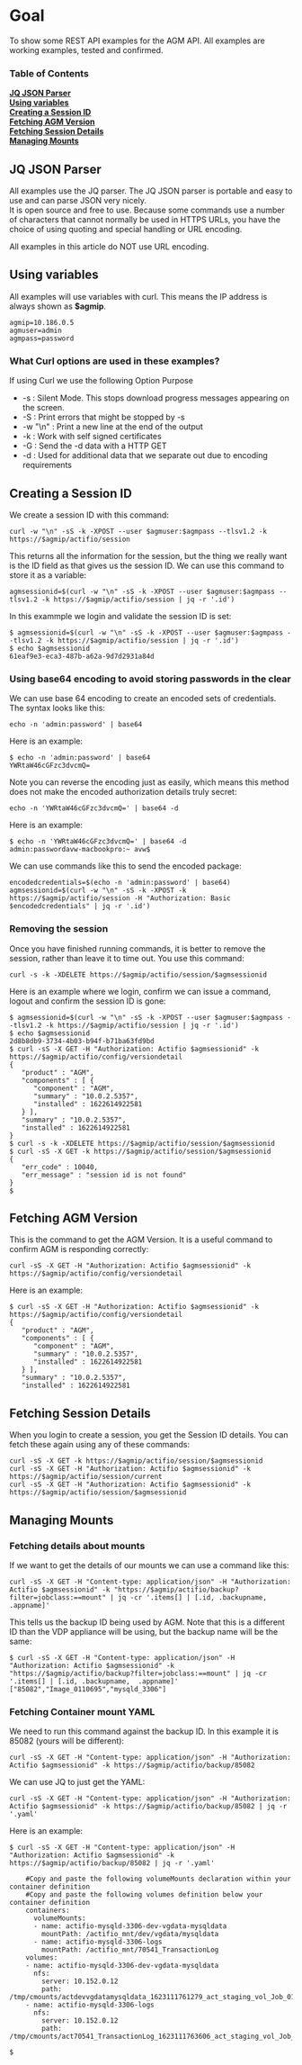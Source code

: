 # Goal

To show some REST API examples for the AGM API.   All examples are working examples, tested and confirmed.

### Table of Contents
**[JQ JSON Parser](#jq-json-parser)**<br>
**[Using variables](#using-variables)**<br>
**[Creating a Session ID](#creating-a-session-id)**<br>
**[Fetching AGM Version](#fetching-agm-version)**<br>
**[Fetching Session Details](#fetching-session-details)**<br>
**[Managing Mounts](#managing-mounts)**<br>

## JQ JSON Parser
All examples use the JQ parser.
The JQ JSON parser is portable and easy to use and can parse JSON very nicely.  
It is open source and free to use. 
Because some commands use a number of characters that cannot normally be used in HTTPS URLs, you have the choice of using quoting and special handling or URL encoding.

All examples in this article do NOT use URL encoding.

## Using variables

All examples will use variables with curl.   This means the IP address is always shown as **$agmip**.   
```
agmip=10.186.0.5
agmuser=admin
agmpass=password

```
### What Curl options are used in these examples?
If using Curl we use the following
Option  Purpose
* -s  : Silent Mode. This stops download progress messages appearing on the screen.
* -S  : Print errors that might be stopped by -s
* -w "\n" :   Print a new line at the end of the output
* -k : Work with self signed certificates
* -G  : Send the -d data with a HTTP GET
* -d  :  Used for additional data that we separate out due to encoding requirements



## Creating a Session ID

We create a session ID with this command:

```
curl -w "\n" -sS -k -XPOST --user $agmuser:$agmpass --tlsv1.2 -k https://$agmip/actifio/session
```
This returns all the information for the session, but the thing we really want is the ID field as that gives us the session ID.   We can use this command to store it as a variable:
```
agmsessionid=$(curl -w "\n" -sS -k -XPOST --user $agmuser:$agmpass --tlsv1.2 -k https://$agmip/actifio/session | jq -r '.id')
```
In this exammple we login and validate the session ID is set:
```
$ agmsessionid=$(curl -w "\n" -sS -k -XPOST --user $agmuser:$agmpass --tlsv1.2 -k https://$agmip/actifio/session | jq -r '.id')
$ echo $agmsessionid
61eaf9e3-eca3-487b-a62a-9d7d2931a84d
```

### Using base64 encoding to avoid storing passwords in the clear

We can use base 64 encoding to create an encoded sets of credentials.   The syntax looks like this:
```
echo -n 'admin:password' | base64               
```
Here is an example:
```
$ echo -n 'admin:password' | base64
YWRtaW46cGFzc3dvcmQ=
```
Note you can reverse the encoding just as easily, which means this method does not make the encoded authorization details truly secret:
```
echo -n 'YWRtaW46cGFzc3dvcmQ=' | base64 -d      
```
Here is an example:
```
$ echo -n 'YWRtaW46cGFzc3dvcmQ=' | base64 -d
admin:passwordavw-macbookpro:~ avw$
```
We can use commands like this to send the encoded package:
```
encodedcredentials=$(echo -n 'admin:password' | base64)
agmsessionid=$(curl -w "\n" -sS -k -XPOST -k https://$agmip/actifio/session -H "Authorization: Basic $encodedcredentials" | jq -r '.id')
```
### Removing the session

Once you have finished running commands, it is better to remove the session, rather than leave it to time out.   You use this command:
```
curl -s -k -XDELETE https://$agmip/actifio/session/$agmsessionid
```
Here is an example where we login, confirm we can issue a command, logout and confirm the session ID is gone:
```
$ agmsessionid=$(curl -w "\n" -sS -k -XPOST --user $agmuser:$agmpass --tlsv1.2 -k https://$agmip/actifio/session | jq -r '.id')
$ echo $agmsessionid
2d8b8db9-3734-4b03-b94f-b71ba63fd9bd
$ curl -sS -X GET -H "Authorization: Actifio $agmsessionid" -k https://$agmip/actifio/config/versiondetail
{
   "product" : "AGM",
   "components" : [ {
      "component" : "AGM",
      "summary" : "10.0.2.5357",
      "installed" : 1622614922581
   } ],
   "summary" : "10.0.2.5357",
   "installed" : 1622614922581
}
$ curl -s -k -XDELETE https://$agmip/actifio/session/$agmsessionid
$ curl -sS -X GET -k https://$agmip/actifio/session/$agmsessionid
{
   "err_code" : 10040,
   "err_message" : "session id is not found"
}
$
```

## Fetching AGM Version

This is the command to get the AGM Version.  It is a useful command to confirm AGM is responding correctly:
```
curl -sS -X GET -H "Authorization: Actifio $agmsessionid" -k https://$agmip/actifio/config/versiondetail
```
Here is an example:

```
$ curl -sS -X GET -H "Authorization: Actifio $agmsessionid" -k https://$agmip/actifio/config/versiondetail
{
   "product" : "AGM",
   "components" : [ {
      "component" : "AGM",
      "summary" : "10.0.2.5357",
      "installed" : 1622614922581
   } ],
   "summary" : "10.0.2.5357",
   "installed" : 1622614922581
```
## Fetching Session Details

When you login to create a session, you get the Session ID details.    You can fetch these again using any of these commands:
```
curl -sS -X GET -k https://$agmip/actifio/session/$agmsessionid
curl -sS -X GET -H "Authorization: Actifio $agmsessionid" -k https://$agmip/actifio/session/current
curl -sS -X GET -H "Authorization: Actifio $agmsessionid" -k https://$agmip/actifio/session/$agmsessionid
```

## Managing Mounts

### Fetching details about mounts

If we want to get the details of our mounts we can use a command like this:
```
curl -sS -X GET -H "Content-type: application/json" -H "Authorization: Actifio $agmsessionid" -k "https://$agmip/actifio/backup?filter=jobclass:==mount" | jq -cr '.items[] | [.id, .backupname,  .appname]'
```

This tells us the backup ID being used by AGM.  Note that this is a different ID than the VDP appliance will be using, but the backup name will be the same:
```
$ curl -sS -X GET -H "Content-type: application/json" -H "Authorization: Actifio $agmsessionid" -k "https://$agmip/actifio/backup?filter=jobclass:==mount" | jq -cr '.items[] | [.id, .backupname,  .appname]'
["85082","Image_0110695","mysqld_3306"]
```

### Fetching Container mount YAML

We need to run this command against the backup ID.  In this example it is 85082 (yours will be different):
```
curl -sS -X GET -H "Content-type: application/json" -H "Authorization: Actifio $agmsessionid" -k https://$agmip/actifio/backup/85082
```
We can use JQ to just get the YAML:
```
curl -sS -X GET -H "Content-type: application/json" -H "Authorization: Actifio $agmsessionid" -k https://$agmip/actifio/backup/85082 | jq -r '.yaml'
```
Here is an example:
```
$ curl -sS -X GET -H "Content-type: application/json" -H "Authorization: Actifio $agmsessionid" -k https://$agmip/actifio/backup/85082 | jq -r '.yaml'

    #Copy and paste the following volumeMounts declaration within your container definition
    #Copy and paste the following volumes definition below your container definition
    containers:
      volumeMounts:
      - name: actifio-mysqld-3306-dev-vgdata-mysqldata
        mountPath: /actifio_mnt/dev/vgdata/mysqldata
      - name: actifio-mysqld-3306-logs
        mountPath: /actifio_mnt/70541_TransactionLog
    volumes:
    - name: actifio-mysqld-3306-dev-vgdata-mysqldata
      nfs:
        server: 10.152.0.12
        path: /tmp/cmounts/actdevvgdatamysqldata_1623111761279_act_staging_vol_Job_0110695
    - name: actifio-mysqld-3306-logs
      nfs:
        server: 10.152.0.12
        path: /tmp/cmounts/act70541_TransactionLog_1623111763606_act_staging_vol_Job_0110695

$
```

